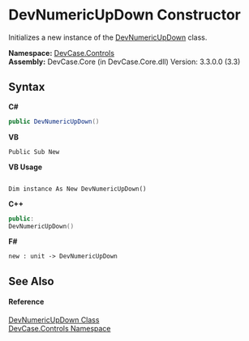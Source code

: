 # DevNumericUpDown Constructor 
 

Initializes a new instance of the <a href="T_DevCase_Controls_DevNumericUpDown">DevNumericUpDown</a> class.

**Namespace:**&nbsp;<a href="N_DevCase_Controls">DevCase.Controls</a><br />**Assembly:**&nbsp;DevCase.Core (in DevCase.Core.dll) Version: 3.3.0.0 (3.3)

## Syntax

**C#**<br />
``` C#
public DevNumericUpDown()
```

**VB**<br />
``` VB
Public Sub New
```

**VB Usage**<br />
``` VB Usage

Dim instance As New DevNumericUpDown()
```

**C++**<br />
``` C++
public:
DevNumericUpDown()
```

**F#**<br />
``` F#
new : unit -> DevNumericUpDown
```


## See Also


#### Reference
<a href="T_DevCase_Controls_DevNumericUpDown">DevNumericUpDown Class</a><br /><a href="N_DevCase_Controls">DevCase.Controls Namespace</a><br />